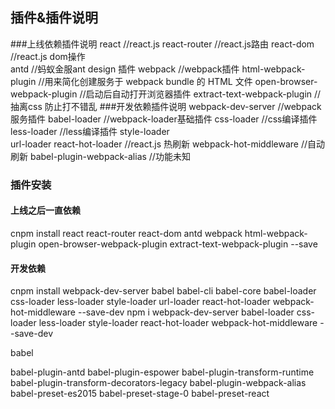 ## 插件&插件说明
###上线依赖插件说明
react                                   //react.js
react-router                            //react.js路由
react-dom                               //react.js dom操作                               
antd                                    //蚂蚁金服ant design 插件
webpack                                 //webpack插件
html-webpack-plugin                     //用来简化创建服务于 webpack bundle 的 HTML 文件
open-browser-webpack-plugin             //启动后自动打开浏览器插件
extract-text-webpack-plugin             //抽离css 防止打不错乱
###开发依赖插件说明
webpack-dev-server                      //webpack服务插件
babel-loader                            //webpack-loader基础插件
css-loader                              //css编译插件
less-loader                             //less编译插件
style-loader                            
url-loader
react-hot-loader                        //react.js 热刷新
webpack-hot-middleware                  //自动刷新
babel-plugin-webpack-alias              //功能未知
### 插件安装
#### 上线之后一直依赖
cnpm install react react-router react-dom antd webpack html-webpack-plugin open-browser-webpack-plugin extract-text-webpack-plugin --save
#### 开发依赖
cnpm install webpack-dev-server babel babel-cli babel-core babel-loader css-loader less-loader style-loader url-loader react-hot-loader webpack-hot-middleware --save-dev
npm i webpack-dev-server babel-loader css-loader less-loader style-loader react-hot-loader webpack-hot-middleware --save-dev    

babel

babel-plugin-antd
babel-plugin-espower
babel-plugin-transform-runtime
babel-plugin-transform-decorators-legacy
babel-plugin-webpack-alias
babel-preset-es2015
babel-preset-stage-0
babel-preset-react
